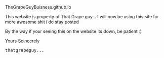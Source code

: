  TheGrapeGuyBuisness.github.io

 This website is property of That Grape guy...
 I will now be using this site for more awesome shit i do 
 stay posted
‎ <p></p>
 By the way if your seeing this on the website its down, be patient :)‎ 
‎ ‎<p></p>
 Yours Scincerely <p></p>
 <pre>thatgrapeguy...
